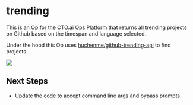 # trending
This is an Op for the CTO.ai [Ops Platform](https://cto.ai/platform) that returns all trending projects on Github based on the timespan and language selected. 

Under the hood this Op uses [huchenme/github-trending-api](https://github.com/huchenme/github-trending-api) to find projects.

![](https://slaterb1-github-resources.s3.amazonaws.com/trending_1.png)  

## Next Steps
- Update the code to accept command line args and bypass prompts

